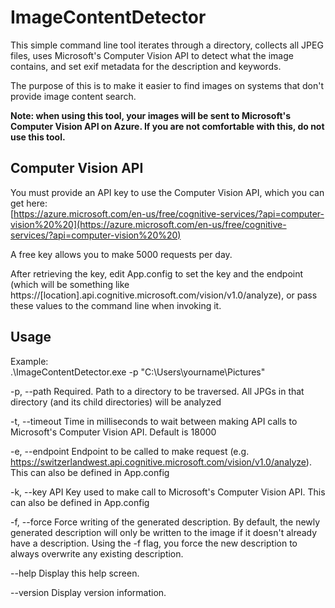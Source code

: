 # ImageContentDetector

This simple command line tool iterates through a directory, collects all JPEG files, uses Microsoft's Computer Vision API to detect what the image contains, and set exif metadata for the description and keywords.

The purpose of this is to make it easier to find images on systems that don't provide image content search.

**Note: when using this tool, your images will be sent to Microsoft's Computer Vision API on Azure. If you are not comfortable with this, do not use this tool.**

## Computer Vision API

You must provide an API key to use the Computer Vision API, which you can get here:  
[https://azure.microsoft.com/en-us/free/cognitive-services/?api=computer-vision%20%20](https://azure.microsoft.com/en-us/free/cognitive-services/?api=computer-vision%20%20)

A free key allows you to make 5000 requests per day.

After retrieving the key, edit App.config to set the key and the endpoint (which will be something like https://[location].api.cognitive.microsoft.com/vision/v1.0/analyze), or pass these values to the command line when invoking it.

## Usage

Example:  
.\ImageContentDetector.exe -p "C:\Users\yourname\Pictures"

  -p, --path        Required. Path to a directory to be traversed. All JPGs in that directory (and its child directories) will be analyzed

  -t, --timeout     Time in milliseconds to wait between making API calls to Microsoft's Computer Vision API. Default is 18000

  -e, --endpoint    Endpoint to be called to make request (e.g. https://switzerlandwest.api.cognitive.microsoft.com/vision/v1.0/analyze). This can also be defined in App.config

  -k, --key         API Key used to make call to Microsoft's Computer Vision API. This can also be defined in App.config

  -f, --force       Force writing of the generated description. By default, the newly generated description will only be written to the image if it doesn't already have a description. Using the -f flag, you force the new description to always overwrite any existing description.

  --help            Display this help screen.

  --version         Display version information.